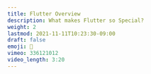 ```yaml
---
title: Flutter Overview
description: What makes Flutter so Special?
weight: 2
lastmod: 2021-11-11T10:23:30-09:00
draft: false
emoji: 👶
vimeo: 336121012
video_length: 3:20
---
```

